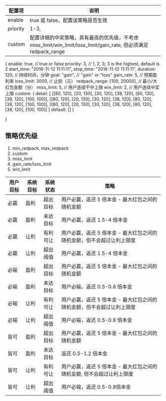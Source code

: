 | 配置项 | 说明 |
| ---- | ---- |
| enable | true 或 false，配置该策略是否生效 |
| priority | 1-3, |
| custom | 配置详细的中奖策略，具有最高的优先级，不考虑 miss_limit/win_limit/loss_limit/gain_rate, 但必须满足 redpack_range |


{
	enable: true,				// true or false
	prioriby: 3,				// 1, 2, 3; 3 is the highest, default is 2
	start_time: "2016-11-12 11:11:11",
	stop_time: "2016-11-12 11:11:11",
	duration: 120,				// 持续时间，分钟
	goal: "gain",				// "gain" or "loss"
	gain_rate: 5, 				// 预期盈利率
	loss_limit: 3000,			// 止损（元）
	redpack_range: [100, 20000], // 最小/大红包金额（分）
	miss_limit: 5,				 // 用户连续不中上限
	win_limit: 2,				 // 用户连续中奖上限
	custom: {
		detail: [
			[[80, 120], [20, 130], [30, 120], [38, 120], [80, 120], [38, 120], [100, 100]],
			[[80, 120], [20, 130], [30, 120], [38, 120], [80, 120], [38, 120], [100, 100]],
			[[80, 120], [20, 130], [30, 120], [38, 120], [80, 120], [38, 120], [100, 100]]
		]
		default: []
	}
	
}

## 策略优先级
1. min_redpack, max_redpack
2. custom
3. miss_limit
4. gain_rate/loss_limit
5. win_limit

| 用户目标 | 系统目标 | 系统状态 | 策略 |
| ---- | ---- | ---- | ---- |
| 必赢 | 盈利 | 超出目标 | 用户必赢，返还 5 倍本金 - 最大红包之间的随机金额 |
| 必赢 | 盈利 | 未达目标 | 用户必赢，返还 1.5-4 倍本金 |
| 必赢 | 让利 | 有利可让 | 用户必赢，返还 5 倍本金 - 最大红包之间的随机金额，但不会超过让利上限度 |
| 必赢 | 让利 | 超出阈值 | 用户必赢，返还 1.5-4 倍本金 |
| 必输 | 盈利 | 超出目标 | 用户必赢，返还 5 倍本金 - 最大红包之间的随机金额 |
| 必输 | 盈利 | 未达目标 | 用户必输，返还 0.5-0.8 倍本金 |
| 必输 | 让利 | 有利可让 | 用户必赢，返还 5 倍本金 - 最大红包之间的随机金额，但不会超过让利上限度 |
| 必输 | 让利 | 超出阈值 | 用户必输，返还 0.5-0.8 倍本金 |
| 皆可 | 盈利 | 超出目标 | 用户必赢，返还 5 倍本金 - 最大红包之间的随机金额 |
| 皆可 | 盈利 | 未达目标 | 返还 0.5-1.2 倍本金 |
| 皆可 | 让利 | 有利可让 | 用户必赢，返还 5 倍本金 - 最大红包之间的随机金额, 但不会超过让利上限度 |
| 皆可 | 让利 | 超出阈值 | 用户必输，返还 0.5-0.8倍本金 |


